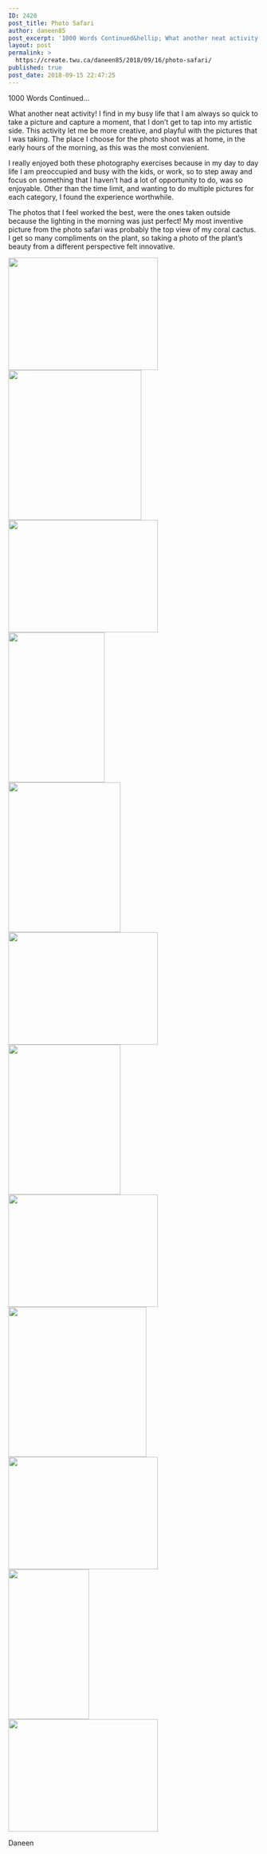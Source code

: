 ```yaml
---
ID: 2420
post_title: Photo Safari
author: daneen85
post_excerpt: '1000 Words Continued&hellip; What another neat activity! I find in my busy life that I am always so quick to take a picture and capture a moment, that I don&rsquo;t get to tap into my artistic side. This activity let me be more creative, and playful with the pictures that I was taking. The place &hellip; <p><a href="https://create.twu.ca/daneen85/2018/09/16/photo-safari/">+<span>  Read More</span></a></p>'
layout: post
permalink: >
  https://create.twu.ca/daneen85/2018/09/16/photo-safari/
published: true
post_date: 2018-09-15 22:47:25
---
```

1000 Words Continued&#8230;

What another neat activity!  I find in my busy life that I am always so quick to take a picture and capture a moment, that I don’t get to tap into my artistic side.  This activity let me be more creative, and playful with the pictures that I was taking.  The place I choose for the photo shoot was at home, in the early hours of the morning, as this was the most convienient.

I really enjoyed both these photography exercises because in my day to day life I am preoccupied and busy with the kids, or work, so to step away and focus on something that I haven’t had a lot of opportunity to do, was so enjoyable.  Other than the time limit, and wanting to do multiple pictures for each category, I found the experience worthwhile.

The photos that I feel worked the best, were the ones taken outside because the lighting in the morning was just perfect!  My most inventive picture from the photo safari was probably the top view of my coral cactus.  I get so many compliments on the plant, so taking a photo of the plant’s beauty from a different perspective felt innovative.

<img src="http://create.twu.ca/daneen85/files/2018/09/IMG_5117-300x225.jpg" alt="" width="300" height="225" class="alignnone size-medium wp-image-84" srcset="https://create.twu.ca/daneen85/files/2018/09/IMG_5117-300x225.jpg 300w, https://create.twu.ca/daneen85/files/2018/09/IMG_5117-768x576.jpg 768w, https://create.twu.ca/daneen85/files/2018/09/IMG_5117-1024x768.jpg 1024w, https://create.twu.ca/daneen85/files/2018/09/IMG_5117-360x270.jpg 360w" sizes="(max-width: 300px) 100vw, 300px" /><br />
<img src="http://create.twu.ca/daneen85/files/2018/09/IMG_E5120-267x300.jpg" alt="" width="267" height="300" class="alignnone size-medium wp-image-86" srcset="https://create.twu.ca/daneen85/files/2018/09/IMG_E5120-267x300.jpg 267w, https://create.twu.ca/daneen85/files/2018/09/IMG_E5120-768x863.jpg 768w, https://create.twu.ca/daneen85/files/2018/09/IMG_E5120-911x1024.jpg 911w, https://create.twu.ca/daneen85/files/2018/09/IMG_E5120-240x270.jpg 240w" sizes="(max-width: 267px) 100vw, 267px" /><br />
<img src="http://create.twu.ca/daneen85/files/2018/09/IMG_5124-e1537074106563-300x225.jpg" alt="" width="300" height="225" class="alignnone size-medium wp-image-87" srcset="https://create.twu.ca/daneen85/files/2018/09/IMG_5124-e1537074106563-300x225.jpg 300w, https://create.twu.ca/daneen85/files/2018/09/IMG_5124-e1537074106563-768x576.jpg 768w, https://create.twu.ca/daneen85/files/2018/09/IMG_5124-e1537074106563-1024x768.jpg 1024w, https://create.twu.ca/daneen85/files/2018/09/IMG_5124-e1537074106563-360x270.jpg 360w" sizes="(max-width: 300px) 100vw, 300px" /><br />
<img src="http://create.twu.ca/daneen85/files/2018/09/IMG_E5127-193x300.jpg" alt="" width="193" height="300" class="alignnone size-medium wp-image-88" srcset="https://create.twu.ca/daneen85/files/2018/09/IMG_E5127-193x300.jpg 193w, https://create.twu.ca/daneen85/files/2018/09/IMG_E5127-768x1191.jpg 768w, https://create.twu.ca/daneen85/files/2018/09/IMG_E5127-660x1024.jpg 660w, https://create.twu.ca/daneen85/files/2018/09/IMG_E5127-174x270.jpg 174w" sizes="(max-width: 193px) 100vw, 193px" /><br />
<img src="http://create.twu.ca/daneen85/files/2018/09/IMG_5132-e1537074184613-225x300.jpg" alt="" width="225" height="300" class="alignnone size-medium wp-image-89" srcset="https://create.twu.ca/daneen85/files/2018/09/IMG_5132-e1537074184613-225x300.jpg 225w, https://create.twu.ca/daneen85/files/2018/09/IMG_5132-e1537074184613-768x1024.jpg 768w, https://create.twu.ca/daneen85/files/2018/09/IMG_5132-e1537074184613-203x270.jpg 203w" sizes="(max-width: 225px) 100vw, 225px" /><br />
<img src="http://create.twu.ca/daneen85/files/2018/09/IMG_5133-300x225.jpg" alt="" width="300" height="225" class="alignnone size-medium wp-image-90" srcset="https://create.twu.ca/daneen85/files/2018/09/IMG_5133-300x225.jpg 300w, https://create.twu.ca/daneen85/files/2018/09/IMG_5133-768x576.jpg 768w, https://create.twu.ca/daneen85/files/2018/09/IMG_5133-1024x768.jpg 1024w, https://create.twu.ca/daneen85/files/2018/09/IMG_5133-360x270.jpg 360w" sizes="(max-width: 300px) 100vw, 300px" /><br />
<img src="http://create.twu.ca/daneen85/files/2018/09/IMG_5146-e1537074196924-225x300.jpg" alt="" width="225" height="300" class="alignnone size-medium wp-image-91" srcset="https://create.twu.ca/daneen85/files/2018/09/IMG_5146-e1537074196924-225x300.jpg 225w, https://create.twu.ca/daneen85/files/2018/09/IMG_5146-e1537074196924-768x1024.jpg 768w, https://create.twu.ca/daneen85/files/2018/09/IMG_5146-e1537074196924-203x270.jpg 203w" sizes="(max-width: 225px) 100vw, 225px" /><br />
<img src="http://create.twu.ca/daneen85/files/2018/09/IMG_5119-300x225.jpg" alt="" width="300" height="225" class="alignnone size-medium wp-image-85" srcset="https://create.twu.ca/daneen85/files/2018/09/IMG_5119-300x225.jpg 300w, https://create.twu.ca/daneen85/files/2018/09/IMG_5119-768x576.jpg 768w, https://create.twu.ca/daneen85/files/2018/09/IMG_5119-1024x768.jpg 1024w, https://create.twu.ca/daneen85/files/2018/09/IMG_5119-360x270.jpg 360w" sizes="(max-width: 300px) 100vw, 300px" /><img src="http://create.twu.ca/daneen85/files/2018/09/IMG_E5144-277x300.jpg" alt="" width="277" height="300" class="alignnone size-medium wp-image-92" srcset="https://create.twu.ca/daneen85/files/2018/09/IMG_E5144-277x300.jpg 277w, https://create.twu.ca/daneen85/files/2018/09/IMG_E5144-768x833.jpg 768w, https://create.twu.ca/daneen85/files/2018/09/IMG_E5144-944x1024.jpg 944w, https://create.twu.ca/daneen85/files/2018/09/IMG_E5144-249x270.jpg 249w" sizes="(max-width: 277px) 100vw, 277px" /><br />
<img src="http://create.twu.ca/daneen85/files/2018/09/IMG_5130-300x225.jpg" alt="" width="300" height="225" class="alignnone size-medium wp-image-93" srcset="https://create.twu.ca/daneen85/files/2018/09/IMG_5130-300x225.jpg 300w, https://create.twu.ca/daneen85/files/2018/09/IMG_5130-768x576.jpg 768w, https://create.twu.ca/daneen85/files/2018/09/IMG_5130-1024x768.jpg 1024w, https://create.twu.ca/daneen85/files/2018/09/IMG_5130-360x270.jpg 360w" sizes="(max-width: 300px) 100vw, 300px" /><br />
<img src="http://create.twu.ca/daneen85/files/2018/09/IMG_E5139-162x300.jpg" alt="" width="162" height="300" class="alignnone size-medium wp-image-94" srcset="https://create.twu.ca/daneen85/files/2018/09/IMG_E5139-162x300.jpg 162w, https://create.twu.ca/daneen85/files/2018/09/IMG_E5139-768x1419.jpg 768w, https://create.twu.ca/daneen85/files/2018/09/IMG_E5139-554x1024.jpg 554w, https://create.twu.ca/daneen85/files/2018/09/IMG_E5139-146x270.jpg 146w" sizes="(max-width: 162px) 100vw, 162px" /><br />
<img src="http://create.twu.ca/daneen85/files/2018/09/IMG_5119-300x225.jpg" alt="" width="300" height="225" class="alignnone size-medium wp-image-85" srcset="https://create.twu.ca/daneen85/files/2018/09/IMG_5119-300x225.jpg 300w, https://create.twu.ca/daneen85/files/2018/09/IMG_5119-768x576.jpg 768w, https://create.twu.ca/daneen85/files/2018/09/IMG_5119-1024x768.jpg 1024w, https://create.twu.ca/daneen85/files/2018/09/IMG_5119-360x270.jpg 360w" sizes="(max-width: 300px) 100vw, 300px" />

Daneen